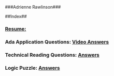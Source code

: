 ###Adrienne Rawlinson###


##Index##


### [**Resume:**](https://github.com/dancingwolfeyes/Ada-Dev/blob/master/Application/Resume.md)

### **Ada Application Questions:** [Video Answers](http://www.youtube.com/watch?v=OCmGPdN1hq0&sns=em)

### **Technical Reading Questions:** [Answers](https://github.com/dancingwolfeyes/Ada-Dev/blob/master/Application/Logic%20Assessment.md)

### **Logic Puzzle:** [Answers](https://github.com/dancingwolfeyes/Ada-Dev/blob/master/Application/Logic%20Assessment.md)



